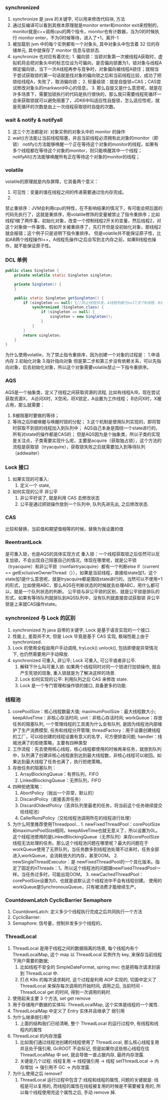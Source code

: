 ### synchronized

1. synchronize 是 java 的关键字, 可以用来修改代码块, 方法
2. 通过反编译可以看到其根本原理就是monitor enter和monitor exit来控制的，monitor就是c++调用cpu的两个指令，monitor也有计数器，当为0的时候执行 monitor
   enter，不为0时候等待，进入了+1，离开-1
3. 被加载到 jvm 中的每个实例都有一个对象头, 其中对象头中包含着 32 位的存储单元, 其中就保存了 monitor 信息与锁状态.
4. synchronize 也对应有着优化:
    1.
   偏向锁：当锁对象第一次被线程A获取时，虚拟机将会把对象头中的标志位设为可偏向，是否偏向锁置为1，锁对象与线程A绑定偏向锁，当下一次A线程再参与竞争时，对象偏向被线程A锁住；就相当于尝试获取锁的第一句话就是找对象的偏向锁之后和当前线程比较，成功了把锁给线程A，失败了，取消偏向锁；
    2. 轻量级锁：就是自旋锁+CAS；CAS尝试修改对象头的markword中心的信息，
    3. 那么自旋又是什么意思呢，就是在许多场景下，需要加锁执行的代码是执行很快的，那么我只需要线程死循环一会来获取锁就可以避免阻塞了，JDK6中叫适应性自旋锁，怎么适应性呢，就是死循环的次数是由上一次线程获取锁时自旋的次数。

### wait & notify & notifyall

1. 这三个方法都是对: 对象实例的对象头中的 monitor 的操作
2. wait()方法能让当前线程阻塞，并且当前线程必须拥有此对象的monitor（即锁） notify()方法能够唤醒一个正在等待这个对象的monitor的线程，如果有多个线程都在等待这个对象的monitor，则只能唤醒其中一个线程；
   notifyAll()方法能够唤醒所有正在等待这个对象的monitor的线程；

### volatile

volatile的原理就是内存屏障，它具备两个意义：

1. 可见性：变量的值在线程之间的传递需要通过住内存完成。
2.

禁止重排序：JVM会利用cpu的特性，在不影响结果的情况下，有可能会把后面的代码先执行了，这就是重排序，用volatile修饰的变量被禁止了指令重排序；比如线程1做了两件事，初始化对象，改变一个控制线程2开关的变量，然后线程2，对这个对象做一件事情，假如开关被重排序了，先打开但是没初始化对象，那线程2就会报错；这个例子只是说明下指令重排序。
但是volatile并不能保证原子性，比如AB两个线程操作i++，A线程先操作i之后会写到主内存之前，如果B线程也操作，就不能保证原子性。

### DCL 单例

```java
public class Singleton {
    private volatile static Singleton singleton;

    private Singleton() {
    }

    public static Singleton getSingleton() {
        if (singleton == null) {//防止线程并发，A线程判断为null交个B线程，B线程也为null，进入锁，这时候交个A线程还可能在创建一个对象，所以有了两层if（也就是进入同步代码块之后还要判断一次）
            synchronized (Singleton.class) {
                if (singleton == null) {
                    singleton = new Singleton();
                }
            }
        }
        return singleton;
    }
}
```

为什么使用volatile，为了禁止指令重排序，因为创建一个对象的过程是： 1.申请内存 2.初始化对象 3.指针指向对象 但是第二步和第三步没有依赖关系，可以先指向对象，后去初始化对象，所以这个对象需要volatile禁止一下指令重排序。

### AQS

AQS是一个抽象类，定义了线程之间获取资源的流程, 比如有线程A/B，现在尝试获取资源X， A访问X时，X空闲，将X锁定，A设置为工作线程； B访问X时，X被占用，那么就需要：

1. B被阻塞时要做的等待；
2. 等待之后B被唤醒与唤醒时锁的分配； 3.这个机制是使用队列实现的，即将暂时获取不到锁的线程加入到队列中； AQS自己本身是围绕一个state进行的，所有对state的操作都是CAS的；
   但是AQS因为是个抽象类，所以子类的实现是关注点，子类需要实现什么呢，主要是acquire（获取独占锁），这个方法的流程是获取锁（tryacquire），获取锁失败之后就需要加入到等待队列（addwaiter）

### Lock 接口

1. 如果实现的可重入:
    1. 定义一个 state,
2. 如何实现的公平 非公平
    1. 非公平好说了, 就是利用 CAS 去修改状态
    2. 公平是通过把锁操作放到一个队列中, 队列先进先出, 之后修改状态.

### CAS

比较和替换，当前值和期望值相等的时候，替换为我设置的值

### ReentrantLock

是可重入锁，也是AQS的具体实现方式 重入锁：一个线程获取锁之后任然可以反复加锁，不会出现自己阻塞自己的情况，体现在哪里呢，就是公平锁（tryacquire）和非公平锁（nonfairtryacquire）都有一个判断else
if（current ==
getExclusiveOwnerThread（）），如果是当前线程，直接给state加1，这个state加1是什么意思呢，就是tryacquire都是围绕state进行的，当然可以不使用+1的形式，比如使用ABC，那么AQS在判断状态的时候就去处理ABC，用什么都可以，就是一个队列状态的判断。
公平锁与非公平锁的区别，就是公平锁是排队的形式，如果有等待队列就排队到AQS队列中，没有队列就直接尝试获取锁 非公平锁是上来就CAS操作state。

### synchronized 与 Lock 的区别

1. synchronized 为 java 自带的关键字, Lock 是基于语言实现的一个接口.
2. 性能上, 差距并不大, 但是 Lock 毕竟是基于 CAS 实现, 极端性能上由于 synchronized.
3. Lock 的使用全程由用户手动调用, tryLock() unlock(), 包括即便是异常情况下, 也仍然需要用户手动释放.
4. synchronized 可重入, 非公平; Lock 可重入, 可公平或者非公平.
    1. 解释下什么叫可重入锁: 如果两个线程同时对同一个锁进行加锁操作, 就会产生死锁的现象, 重入锁就是为了解决这样的场景.
    2. Lock 如何实现的公平: 利用队列之后 CAS 来修改 state.
    3. Lock 是一个专门管理和操作锁的接口, 具备更多的功能.

### 线程池

1. corePoolSize：核心线程数最大值; maximumPoolSize：最大线程数大小; keepAliveTime：非核心存活时间; unit：非核心存活时间; workQueue：存放任务的阻塞队列,
   一个管理线程的工具类为什么会有队列, 是因为线程池内部维护了生产消费模型, 任务和线程分开管理; threadFactory：用于设置创建线程的工厂，可以给创建的线程设置有意义的名字，可方便排查问题;
   handler：线城池满了的拒绝策略，主要有四种类型
2. 工作流程：先去使用核心线程，核心线程都使用的时候再来任务，就放到队列中，队列满了创建非核心线程直到达到最大线程数，非核心线程可以收回。如果达到最大线程了任务也满了，执行拒绝策略。
3. 存放任务的阻塞队列：
    1. ArrayBlockingQueue：有界队列，FIFO
    2. LinkedBlockingQueue：无界队列，FIFO
4. 四种拒绝策略：
    1. AbortPolicy（抛出一个异常，默认的）
    2. DiscardPolicy（直接丢弃任务）
    3. DiscardOldestPolicy（丢弃队列里最老的任务，将当前这个任务继续提交给线程池）
    4. CallerRunsPolicy（交给线程池调用所在的线程进行处理）
5. 为什么阿里推荐使用Threadpool...
    1.
    newFixedThreadPool：corePoolSize和maximumPoolSize相同，keepAliveTime也就无意义了，所以设置为0L。这个线程池使用的是LinkedBlockingQueue（无界队列）来存corePoolSize线程无法处理的任务。那么这个线程池问题在哪里呢？最大的问题在于workQueue使用了无界队列，当任务数多到线程池处理不过来时，任务全部进入workQueue，会消耗很大的内存，甚至OOM。
    2. newSingleThreadExecutor：是
       newFixedThreadPool的一个具化版本。指定了固定的nThreads：1。所以这个线程池的问题跟newFixedThreadPool一样。当任务过多时，可能出现OOM。
    3. newCachedThreadPool：corePoolSize设置为0，也就是说默认这个线程池中不会有线程创建。 使用的workQueue是SynchronousQueue，只有被消费才能继续生产。

### CountdownLatch CyclicBarrier Semaphore

1. CountdownLatch: 定义多少个线程执行完成之后共同执行一个方法
2. CyclicBarrier:
3. Semaphore: 信号量，控制并发多少个线程的，

### ThreadLocal

1. ThreadLocal 是用于线程之间的数据隔离的场景, 每个线程内有个 ThreadLocalMap, 这个 map 以 ThreadLocal 实例作为 key, 来保存当前线程下用户需要的数据;
    1. 比如线程不安全的 SimpleDateFormat, spring mvc 也是把每次请求封装到 ThreadLocal 中.
    2. 打点 K8s 的每次请求耗时, 这个过程是利用 AOP 实现的, 切面中定义了 ThreadLocal 来保存每次调用的开始时间, 调用之后, 当前时间 - ThreadLocal get 的时间, 得到一次调用的耗时.
2. 使用起来主要 3 个方法, set get remove
3. 用于存储用户数据的实体叫: ThreadLocalMap, 这个实体是线程的一个属性.
4. ThreadLocalMap 中定义了 Entry 实体并且继承了 弱引用
5. 为什么继承弱引用?
    1. 上面的结构我们已经清晰, 整个 ThreadLocal 的运行过程中, 有线程和线程内的属性
6. ThreadLocal 的内存泄露
    1. 比如我们通过线程池创建的线程使用了 ThreadLocal, 那么核心线程复用并且处于强引用, GcROOT 不会标记, 但是如果你这些核心线程在往 ThreadLocalMap 中 set, 就会导致一直占据内存,
       最终内存泄露.
    2. 关键是几个过程: 线程复用 -> 线程强引用 -> 线程 setThreadLocal -> 内存增加 -> 强引用不 GC -> 内存泄露.
7. 为什么使用之后 remove?
    1. ThreadLocal 运行过程中包含了:线程和线程的属性, 问题的关键就是: 线程是可以复用的, 而线程的属性在线程被复用的时候是不需要被复用的, 所以每个线程使用完这个属性之后, 手动 remove 掉.